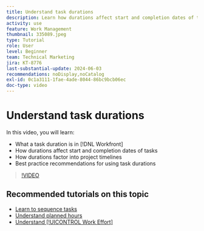 ```yaml
---
title: Understand task durations
description: Learn how durations affect start and completion dates of tasks, how durations factor into project timelines, and some best practices for using task durations.
activity: use
feature: Work Management
thumbnail: 335089.jpeg
type: Tutorial
role: User
level: Beginner
team: Technical Marketing
jira: KT-8776
last-substantial-update: 2024-06-03
recommendations: noDisplay,noCatalog
exl-id: 0c1a3111-1fae-4ade-8044-86bc9bcb06ec
doc-type: video
---
```

# Understand task durations

In this video, you will learn:

* What a task duration is in [!DNL Workfront]
* How durations affect start and completion dates of tasks
* How durations factor into project timelines
* Best practice recommendations for using task durations

>[!VIDEO](https://video.tv.adobe.com/v/335089/?quality=12&learn=on)

## Recommended tutorials on this topic

* [Learn to sequence tasks](/help/manage-work/tasks/learn-to-sequence-tasks.md)
* [Understand planned hours](/help/manage-work/tasks/understand-planned-hours.md)
* [Understand [!UICONTROL Work Effort]](/help/manage-work/tasks/understand-work-effort.md)

